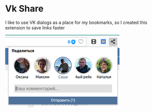 # Vk Share

I like to use VK dialogs as a place for my bookmarks, so I created this extension to save links faster

![Extension Screenshoot](./screenshoot.png)

